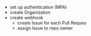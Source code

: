 - set up authentication (MFA)
- create Organization
- create webhook
    - create Issue for each Pull Reques
    - assign Issue to repo owner
